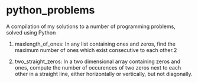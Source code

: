 # python_problems
A compilation of my solutions to a number of programming problems, solved using Python

1. maxlength_of_ones: In any list containing ones and zeros, find the maximum number of ones which exist consecutive to each other.2

2. two_straight_zeros: In a two dimensional array containing zeros and ones, compute the number of occurences of two zeros next to each other in a straight line, either horizontally or vertically, but not diagonally.
